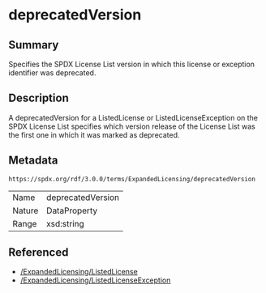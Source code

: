 <!-- Automatically generated by spec-parser v2.3.0 on 2024-07-09T17:43:37.025898+00:00 -->
<!-- SPDX-License-Identifier: Community-Spec-1.0 -->

# deprecatedVersion

## Summary

Specifies the SPDX License List version in which this license or exception
identifier was deprecated.


## Description

A deprecatedVersion for a ListedLicense or ListedLicenseException on the SPDX
License List specifies which version release of the License List was the first
one in which it was marked as deprecated.


## Metadata

`https://spdx.org/rdf/3.0.0/terms/ExpandedLicensing/deprecatedVersion`


| | |
|---|---|
| Name | deprecatedVersion |
| Nature | DataProperty |
| Range | xsd:string |




## Referenced

- [/ExpandedLicensing/ListedLicense](../../ExpandedLicensing/Classes/ListedLicense.md)
- [/ExpandedLicensing/ListedLicenseException](../../ExpandedLicensing/Classes/ListedLicenseException.md)

